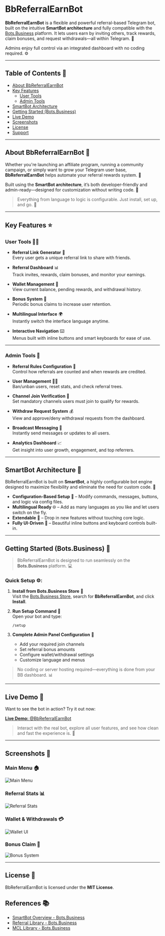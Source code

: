 # BbReferralEarnBot

**BbReferralEarnBot** is a flexible and powerful referral-based Telegram bot, built on the intuitive **SmartBot architecture** and fully compatible with the [Bots.Business](https://bots.business) platform. It lets users earn by inviting others, track rewards, claim bonuses, and request withdrawals—all within Telegram. 🎉

Admins enjoy full control via an integrated dashboard with no coding required. ⚙️

---

## Table of Contents 📑

- [About BbReferralEarnBot](#about-bbreferralearnbot)  
- [Key Features](#key-features)  
  - [User Tools](#user-tools)  
  - [Admin Tools](#admin-tools)  
- [SmartBot Architecture](#smartbot-architecture)  
- [Getting Started (Bots.Business)](#getting-started-botsbusiness)  
- [Live Demo](#live-demo)  
- [Screenshots](#screenshots)  
- [License](#license)  
- [Support](#support)

---

## About BbReferralEarnBot 🎯

Whether you're launching an affiliate program, running a community campaign, or simply want to grow your Telegram user base, **BbReferralEarnBot** helps automate your referral rewards system. 💪

Built using the **SmartBot architecture**, it’s both developer-friendly and admin-ready—designed for customization without writing code. 🔧

> Everything from language to logic is configurable. Just install, set up, and go. 🚀

---

## Key Features ⭐

### User Tools 🧑‍💻

- **Referral Link Generator** 🔗  
  Every user gets a unique referral link to share with friends.

- **Referral Dashboard** 📊  
  Track invites, rewards, claim bonuses, and monitor your earnings.

- **Wallet Management** 💸  
  View current balance, pending rewards, and withdrawal history.

- **Bonus System** 🎁  
  Periodic bonus claims to increase user retention.

- **Multilingual Interface** 🌍  
  Instantly switch the interface language anytime.

- **Interactive Navigation** ⌨️  
  Menus built with inline buttons and smart keyboards for ease of use.

---

### Admin Tools 🔧

- **Referral Rules Configuration** 🏅  
  Control how referrals are counted and when rewards are credited.

- **User Management** 👨‍💻  
  Ban/unban users, reset stats, and check referral trees.

- **Channel Join Verification** 📲  
  Set mandatory channels users must join to qualify for rewards.

- **Withdraw Request System** 💰  
  View and approve/deny withdrawal requests from the dashboard.

- **Broadcast Messaging** 📢  
  Instantly send messages or updates to all users.

- **Analytics Dashboard** 📈  
  Get insight into user growth, engagement, and top referrers.

---

## SmartBot Architecture 🔧

BbReferralEarnBot is built on **SmartBot**, a highly configurable bot engine designed to maximize flexibility and eliminate the need for custom code. 🧩

- **Configuration-Based Setup** 📝 – Modify commands, messages, buttons, and logic via config files.
- **Multilingual Ready** 🌐 – Add as many languages as you like and let users switch on the fly.
- **Extendable** 🔌 – Drop in new features without touching core logic.
- **Fully UI-Driven** 🎨 – Beautiful inline buttons and keyboard controls built-in.

---

## Getting Started (Bots.Business) 🏁

> BbReferralEarnBot is designed to run seamlessly on the **Bots.Business** platform. 💻

### Quick Setup ⚙️:

1. **Install from Bots.Business Store** 🛒  
   Visit the [Bots.Business Store](https://bots.business/store), search for **BbReferralEarnBot**, and click **Install**.

2. **Run Setup Command** 📝  
   Open your bot and type:  
   ```
   /setup
   ```

3. **Complete Admin Panel Configuration** 🔧  
   - Add your required join channels  
   - Set referral bonus amounts  
   - Configure wallet/withdrawal settings  
   - Customize language and menus

> No coding or server hosting required—everything is done from your BB dashboard. 📊

---

## Live Demo 🎥

Want to see the bot in action? Try it out now:

[**Live Demo:** @BbReferralEarnBot](https://t.me/BbReferralEarnBot)

> Interact with the real bot, explore all user features, and see how clean and fast the experience is. 🚀

---

## Screenshots 📸

### Main Menu 🏠  
![Main Menu](https://i.ibb.co/HfvZs8ZC/main-menu2.png)

### Referral Stats 📊  
![Referral Stats](https://i.ibb.co/mFbg2Jjs/referral1.png)

### Wallet & Withdrawals 💳  
![Wallet UI](https://i.ibb.co/J0snZMH/withdraw3.png)

### Bonus Claim 🎁  
![Bonus System](https://i.ibb.co/V0PV3VY4/bonus2.png)

---

## License 📝

BbReferralEarnBot is licensed under the **MIT License**.  

## References 📚

- [SmartBot Overview - Bots.Business](https://help.bots.business/smart-bot/overview)  
- [Referral Library - Bots.Business](https://help.bots.business/libs/refferallib)  
- [MCL Library - Bots.Business](https://help.bots.business/libs/mcl)  
